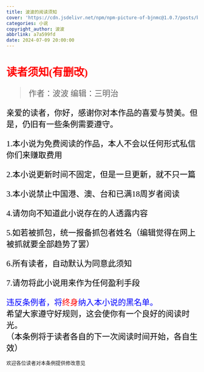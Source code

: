 ```yaml
---
title: 波波的阅读须知
cover: 'https://cdn.jsdelivr.net/npm/npm-picture-of-bjnmc@1.0.7/posts/bobocover.jpg'
categories: 小说
copyright_author: 波波
abbrlink: a7a599fd
date: 2024-07-09 20:00:00
---
```

<font face="kaiti">
 <h1 style="color: red;">读者须知(有删改)</h1>
 <font style="color: black; font-size: 21px; font-weight: 450;">
    
   > 作者：波波
   > 编辑：三明治
  
   亲爱的读者，你好，感谢你对本作品的喜爱与赞美。但是，仍旧有一些条例需要遵守。
  
   1.本小说为免费阅读的作品，本人不会以任何形式私信你们来赚取费用
  
   2.本小说更新时间不固定，但是一旦更新，就不只一篇
  
   3.本小说禁止中国港、澳、台和已满18周岁者阅读

   4.请勿向不知道此小说存在的人透露内容

   5.如若被抓包，统一报备抓包者姓名（编辑觉得在网上被抓就要全部趋势了罢）
  
   6.所有读者，自动默认为同意此须知
  
   7.请勿将此小说用来作为任何盈利手段

   <font color=blue>违反条例者，将</font><font color=red>终身</font><font color=blue>纳入本小说的黑名单。</font>  
   希望大家遵守好规则，这会使你有一个良好的阅读时光。  
   （本条例将于读者各自的下一次阅读时间开始，各自生效）  
  </font>  
  <font size=2>欢迎各位读者对本条例提供修改意见</font>
</font>